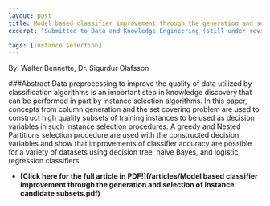 ```yaml
---
layout: post
title: Model based classifier improvement through the generation and selection of instance candidate subsets
excerpt: "Submitted to Data and Knowledge Engineering (still under review...)"

tags: [instance selection]
---
```

By: Walter Bennette, Dr. Sigurdur Olafsson

###Abstract
Data preprocessing to improve the quality of data utilized by classification algorithms is an important step in knowledge discovery that can be performed in part by instance selection algorithms.  In this paper, concepts from column generation and the set covering problem are used to construct high quality subsets of training instances to be used as decision variables in such instance selection procedures.  A greedy and Nested Partitions selection procedure are used with the constructed decision variables and show that improvements of classifier accuracy are possible for a variety of datasets using decision tree, naïve Bayes, and logistic regression classifiers.



* **[Click here for the full article in PDF!](/articles/Model based classifier improvement through the generation and selection of instance candidate subsets.pdf)**
